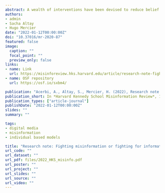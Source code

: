 ```yaml
---
abstract: A wealth of interventions have been devised to reduce belief in fake news or the tendency to share such news. By contrast, interventions aimed at increasing trust in reliable news sources have received less attention. In this article, we show that, given the very limited prevalence of misinformation (including fake news), interventions aimed at reducing acceptance or spread of such news are bound to have very small effects on the overall quality of the information environment, especially compared to interventions aimed at increasing trust in reliable news sources. To make this argument, we simulate the effect that such interventions have on a global information score, which increases when people accept reliable information and decreases when people accept misinformation.
authors:
- admin
- Sacha Altay
- Hugo Mercier
date: "2022-01-12T00:00:00Z"
doi: "10.37016/mr-2020-87"
featured: false
image:
  caption: ""
  focal_point: ""
  preview_only: false
links:
- name: Link
  url: https://misinforeview.hks.harvard.edu/article/research-note-fighting-misinformation-or-fighting-for-information/
- name: OSF repository
  url: https://osf.io/sxbm4/

publication: "Acerbi, A., Altay, S., Mercier, H. (2022), Research note: Fighting misinformation or fighting for information?, *Harvard Kennedy School Misinformation Review*, 1 (3)"
publication_short: In *Harvard Kennedy School Misinformation Review*, 1 (3)
publication_types: ["article-journal"]
publishDate: "2022-01-12T00:00:00Z"
slides: ""
summary: ""

tags:
- digital media
- misinformation
- individual based models

title: "Research note: Fighting misinformation or fighting for information?"
url_code: ""
url_dataset: ""
url_pdf: files/2022_HKS_misinfo.pdf
url_poster: ""
url_project: ""
url_slides: ""
url_source: ""
url_video: ""
---
```


